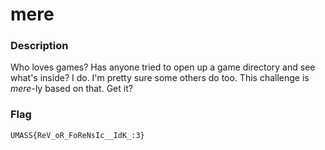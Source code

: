# mere


### Description

Who loves games?
Has anyone tried to open up a game directory and see what's inside?
I do. I'm pretty sure some others do too.
This challenge is _mere_-ly based on that. Get it?

### Flag

`UMASS{ReV_oR_FoReNsIc__IdK_:3}`